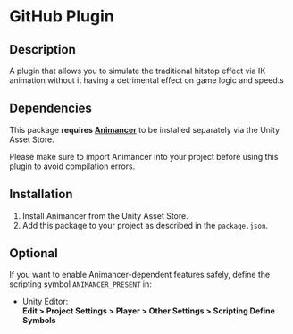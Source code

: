 # GitHub Plugin

## Description

A plugin that allows you to simulate the traditional hitstop effect via IK animation without it having a detrimental effect on game logic and speed.s

## Dependencies

This package **requires [Animancer](https://assetstore.unity.com/packages/tools/animation/animancer-148478)** to be installed separately via the Unity Asset Store.

Please make sure to import Animancer into your project before using this plugin to avoid compilation errors.

## Installation

1. Install Animancer from the Unity Asset Store.
2. Add this package to your project as described in the `package.json`.

## Optional

If you want to enable Animancer-dependent features safely, define the scripting symbol `ANIMANCER_PRESENT` in:

- Unity Editor:  
  **Edit > Project Settings > Player > Other Settings > Scripting Define Symbols**

